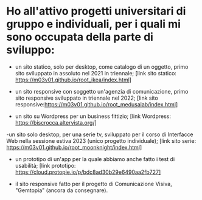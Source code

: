 # Ho all'attivo progetti universitari di gruppo e individuali, per i quali mi sono occupata della parte di sviluppo: 
- un sito statico, solo per desktop, come catalogo di un oggetto, primo sito sviluppato in assoluto nel 2021 in triennale;
[link sito statico: https://m03v01.github.io/root_ikea/index.html]

- un sito responsive con soggetto un'agenzia di comunicazione, primo sito responsive sviluppato in triennale nel 2022;
[link sito responsive:https://m03v01.github.io/root_medusalab/index.html]

- un sito su Wordpress per un business fittizio;
[link Wordpress: https://biscrocca.altervista.org/]

-un sito solo desktop, per una serie tv, sviluppato per il corso di Interfacce Web nella sessione estiva 2023 (unico progetto individuale);
[link sito serie: https://m03v01.github.io/root_moonknight/index.html]

- un prototipo di un'app per la quale abbiamo anche fatto i test di usabilità; 
[link prototipo: https://cloud.protopie.io/p/bdc8ad30b29e6490aa2fb727]

- il sito responsive fatto per il progetto di Comunicazione Visiva, "Gemtopia" (ancora da consegnare).
